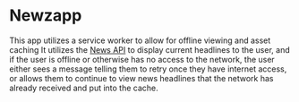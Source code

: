 # Newzapp 

This app utilizes a service worker to allow for offline viewing and asset caching
It utilizes the [News API](https://newsapi.org/docs) to display current headlines to
the user, and if the user is offline or otherwise has no access to the network, the user
either sees a message telling them to retry once they have internet access, or allows them
to continue to view news headlines that the network has already received and put into
the cache. 

